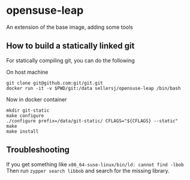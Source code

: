 # opensuse-leap

An extension of the base image, adding some tools

## How to build a statically linked git
For statically compiling git, you can do the following

On host machine
```
git clone git@github.com:git/git.git 
docker run -it -v $PWD/git:/data sellersj/opensuse-leap /bin/bash
```

Now in docker container
```
mkdir git-static
make configure
./configure prefix=/data/git-static/ CFLAGS="${CFLAGS} --static"
make
make install
```

## Troubleshooting
If you get something like `x86_64-suse-linux/bin/ld: cannot find -lbob`
Then run `zypper search libbob` and search for the missing library.
